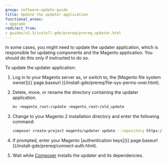```yaml
---
group: software-update-guide
title: Update the updater application
functional_areas:
- Upgrade
redirect_from:
- guides/v2.3/install-gde/prereq/prereq_updater.html
---
```


In some cases, you might need to update the updater application, which is responsible for updating components and the Magento application. You should do this only if instructed to do so.

To update the updater application:

1. Log in to your Magento server as, or switch to, the [Magento file system owner]({{ page.baseurl }}/install-gde/prereq/file-sys-perms-over.html).
1. Delete, move, or rename the directory containing the updater application.

   ```bash
   mv <magento_root>/update <magento_root>/old_update
   ```
1. Change to your Magento 2 installation directory and enter the following command:

   ```bash
   composer create-project magento/updater update --repository https://repo.magento.com
   ```

1. If prompted, enter your Magento [authentication keys]({{ page.baseurl }}/install-gde/prereq/connect-auth.html).
1. Wait while [Composer](https://glossary.magento.com/composer) installs the updater and its dependencies.
